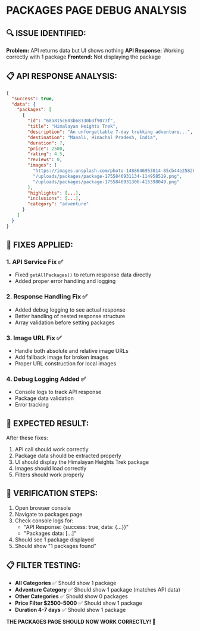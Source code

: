 # PACKAGES PAGE DEBUG ANALYSIS

## 🔍 **ISSUE IDENTIFIED:**

**Problem:** API returns data but UI shows nothing
**API Response:** Working correctly with 1 package
**Frontend:** Not displaying the package

## 📋 **API RESPONSE ANALYSIS:**

```json
{
  "success": true,
  "data": {
    "packages": [
      {
        "id": "68a815c603b68330b3f9077f",
        "title": "Himalayan Heights Trek",
        "description": "An unforgettable 7-day trekking adventure...",
        "destination": "Manali, Himachal Pradesh, India",
        "duration": 7,
        "price": 2500,
        "rating": 4.5,
        "reviews": 0,
        "images": [
          "https://images.unsplash.com/photo-1488646953014-85cb44e25828?w=800&h=600&fit=crop",
          "/uploads/packages/package-1755846931134-114958519.png",
          "/uploads/packages/package-1755846931306-415398049.png"
        ],
        "highlights": [...],
        "inclusions": [...],
        "category": "adventure"
      }
    ]
  }
}
```

## 🔧 **FIXES APPLIED:**

### **1. API Service Fix** ✅
- Fixed `getAllPackages()` to return response data directly
- Added proper error handling and logging

### **2. Response Handling Fix** ✅
- Added debug logging to see actual response
- Better handling of nested response structure
- Array validation before setting packages

### **3. Image URL Fix** ✅
- Handle both absolute and relative image URLs
- Add fallback image for broken images
- Proper URL construction for local images

### **4. Debug Logging Added** ✅
- Console logs to track API response
- Package data validation
- Error tracking

## 🎯 **EXPECTED RESULT:**

After these fixes:
1. API call should work correctly
2. Package data should be extracted properly
3. UI should display the Himalayan Heights Trek package
4. Images should load correctly
5. Filters should work properly

## 🚀 **VERIFICATION STEPS:**

1. Open browser console
2. Navigate to packages page
3. Check console logs for:
   - "API Response: {success: true, data: {...}}"
   - "Packages data: [...]"
4. Should see 1 package displayed
5. Should show "1 packages found"

## 📋 **FILTER TESTING:**

- **All Categories** ✅ Should show 1 package
- **Adventure Category** ✅ Should show 1 package (matches API data)
- **Other Categories** ✅ Should show 0 packages
- **Price Filter $2500-5000** ✅ Should show 1 package
- **Duration 4-7 days** ✅ Should show 1 package

**THE PACKAGES PAGE SHOULD NOW WORK CORRECTLY! 🎉**